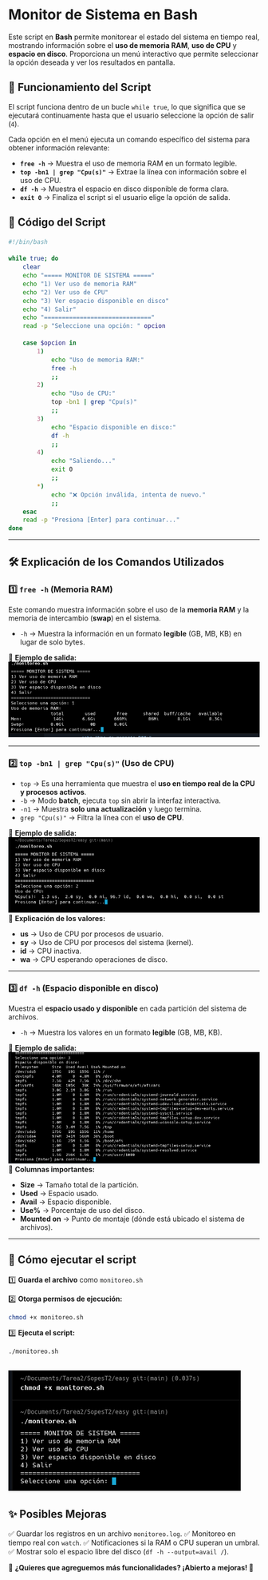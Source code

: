 # Monitor de Sistema en Bash

Este script en **Bash** permite monitorear el estado del sistema en tiempo real, mostrando información sobre el **uso de memoria RAM**, **uso de CPU** y **espacio en disco**. Proporciona un menú interactivo que permite seleccionar la opción deseada y ver los resultados en pantalla.

## 📜 **Funcionamiento del Script**

El script funciona dentro de un bucle `while true`, lo que significa que se ejecutará continuamente hasta que el usuario seleccione la opción de salir (`4`).

Cada opción en el menú ejecuta un comando específico del sistema para obtener información relevante:

- **`free -h`** → Muestra el uso de memoria RAM en un formato legible.
- **`top -bn1 | grep "Cpu(s)"`** → Extrae la línea con información sobre el uso de CPU.
- **`df -h`** → Muestra el espacio en disco disponible de forma clara.
- **`exit 0`** → Finaliza el script si el usuario elige la opción de salida.

## 📄 **Código del Script**

```bash
#!/bin/bash

while true; do
    clear
    echo "===== MONITOR DE SISTEMA ====="
    echo "1) Ver uso de memoria RAM"
    echo "2) Ver uso de CPU"
    echo "3) Ver espacio disponible en disco"
    echo "4) Salir"
    echo "=============================="
    read -p "Seleccione una opción: " opcion

    case $opcion in
        1)
            echo "Uso de memoria RAM:"
            free -h
            ;;
        2)
            echo "Uso de CPU:"
            top -bn1 | grep "Cpu(s)"
            ;;
        3)
            echo "Espacio disponible en disco:"
            df -h
            ;;
        4)
            echo "Saliendo..."
            exit 0
            ;;
        *)
            echo "❌ Opción inválida, intenta de nuevo."
            ;;
    esac
    read -p "Presiona [Enter] para continuar..."
done
```

---

## 🛠 **Explicación de los Comandos Utilizados**

### **1️⃣ `free -h` (Memoria RAM)**
Este comando muestra información sobre el uso de la **memoria RAM** y la memoria de intercambio (**swap**) en el sistema.

- `-h` → Muestra la información en un formato **legible** (GB, MB, KB) en lugar de solo bytes.

🔹 **Ejemplo de salida:**
![Ram](./images/ram.png)

---

### **2️⃣ `top -bn1 | grep "Cpu(s)"` (Uso de CPU)**

- `top` → Es una herramienta que muestra el **uso en tiempo real de la CPU y procesos activos**.
- `-b` → Modo **batch**, ejecuta `top` sin abrir la interfaz interactiva.
- `-n1` → Muestra **solo una actualización** y luego termina.
- `grep "Cpu(s)"` → Filtra la línea con el **uso de CPU**.

🔹 **Ejemplo de salida:**
![Cpu](./images/cpu.png)
📌 **Explicación de los valores:**
- **us** → Uso de CPU por procesos de usuario.
- **sy** → Uso de CPU por procesos del sistema (kernel).
- **id** → CPU inactiva.
- **wa** → CPU esperando operaciones de disco.

---

### **3️⃣ `df -h` (Espacio disponible en disco)**

Muestra el **espacio usado y disponible** en cada partición del sistema de archivos.

- `-h` → Muestra los valores en un formato **legible** (GB, MB, KB).

🔹 **Ejemplo de salida:**
![Disk](./images/disk.png)
📌 **Columnas importantes:**
- **Size** → Tamaño total de la partición.
- **Used** → Espacio usado.
- **Avail** → Espacio disponible.
- **Use%** → Porcentaje de uso del disco.
- **Mounted on** → Punto de montaje (dónde está ubicado el sistema de archivos).

---

## 🏁 **Cómo ejecutar el script**

1️⃣ **Guarda el archivo** como `monitoreo.sh`

2️⃣ **Otorga permisos de ejecución:**
```bash
chmod +x monitoreo.sh
```

3️⃣ **Ejecuta el script:**
```bash
./monitoreo.sh
```
![Exec](./images/exec.png)
---

## ✨ **Posibles Mejoras**
✅ Guardar los registros en un archivo `monitoreo.log`.
✅ Monitoreo en tiempo real con `watch`.
✅ Notificaciones si la RAM o CPU superan un umbral.
✅ Mostrar solo el espacio libre del disco (`df -h --output=avail /`).

📌 **¿Quieres que agreguemos más funcionalidades? ¡Abierto a mejoras! 🚀**

